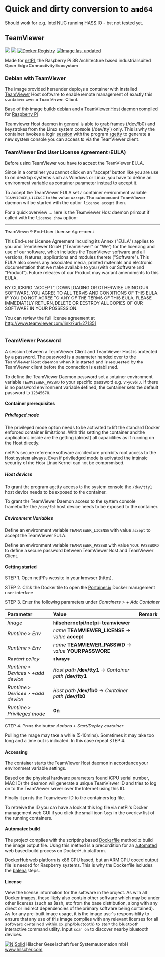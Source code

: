 # Quick and dirty conversion to `amd64`
Should work for e.g. Intel NUC running HASS.IO - but not tested yet.

## TeamViewer

[![](https://images.microbadger.com/badges/image/hilschernetpi/netpi-teamviewer.svg)](https://microbadger.com/images/hilschernetpi/netpi-teamviewer "Teamviewer")
[![](https://images.microbadger.com/badges/commit/hilschernetpi/netpi-teamviewer.svg)](https://microbadger.com/images/hilschernetpi//netpi-teamviewer "Teamviewer")
[![Docker Registry](https://img.shields.io/docker/pulls/hilschernetpi/netpi-teamviewer.svg)](https://registry.hub.docker.com/u/hilschernetpi/netpi-teamviewer/)&nbsp;
[![Image last updated](https://img.shields.io/badge/dynamic/json.svg?url=https://api.microbadger.com/v1/images/hilschernetpi/netpi-teamviewer&label=Image%20last%20updated&query=$.LastUpdated&colorB=007ec6)](http://microbadger.com/images/hilschernetpi/netpi-teamviewer "Image last updated")&nbsp;

Made for [netPI](https://www.netiot.com/netpi/), the Raspberry Pi 3B Architecture based industrial suited Open Edge Connectivity Ecosystem

### Debian with TeamViewer

The image provided hereunder deploys a container with installed [TeamViewer](https://www.teamviewer.com/en/) Host software to enable remote management of exactly this container over a TeamViewer Client.

Base of this image builds [debian](https://www.balena.io/docs/reference/base-images/base-images/) and a [TeamViewer Host](https://www.teamviewer.com/en/download/linux/) daemon compiled for [Raspberry Pi](https://download.teamviewer.com/download/linux/teamviewer-host_armhf.deb)

Teamviewer Host daemon in general is able to grab frames (/dev/fb0) and keystrokes from the Linux system console (/dev/tty1) only. This is why the container invokes a login [session](https://linux.die.net/man/2/setsid) with the program [agetty](http://man7.org/linux/man-pages/man8/agetty.8.html) to generate a new system console you can access to via the TeamViewer client.

### TeamViewer End User License Agreement (EULA)

Before using TeamViewer you have to accept the [TeamViewer EULA](https://www.teamviewer.com/en/eula/).

Since in a container you cannot click on an "accept" button like you are use to on desktop systems such as Windows or Linux, you have to define an environment variable as container parameter instead to accept it.

To accept the TeamViewer EULA set a container environment variable `TEAMVIEWER_LICENSE` to the value `accept`. The subsequent TeamViewer daemon will be started with the option `license accept` then.

For a quick overview ... here is the Teamviewer Host daemon printout if called with the `license show` option:

-----------------------------------------------------------------------------------------------------------------------------
TeamViewer® End-User License Agreement

This End-user License Agreement including its Annex ("EULA") applies to you and TeamViewer GmbH ("TeamViewer" or "We") for the licensing and use of our software, which includes the TeamViewer software and all versions, features, applications and modules thereto ("Software").
This EULA also covers any associated media, printed materials and electronic documentation that we make available to you (with our Software and "Product"). Future releases of our Product may warrant amendments to this EULA.

BY CLICKING "ACCEPT", DOWNLOADING OR OTHERWISE USING OUR SOFTWARE, YOU AGREE TO ALL TERMS AND CONDITIONS OF THIS EULA. IF YOU DO NOT AGREE TO ANY OF THE TERMS OF THIS EULA, PLEASE IMMEDIATELY RETURN, DELETE OR DESTROY ALL COPIES OF OUR SOFTWARE IN YOUR POSSESSION.

You can review the full license agreement at http://www.teamviewer.com/link/?url=271351

-----------------------------------------------------------------------------------------------------------------------------

### TeamViewer Password

A session between a TeamViewer Client and TeamViewer Host is protected by a password. The password is a parameter handed over to the TeamViewer Host daemon when it is started and is requested by the TeamViewer client before the connection is established.

To define the TeamViewer Daemon password set a ontainer environment variable `TEAMVIEWER_PASSWD` to your specific password e.g. `V>yC9b[J`. If there is no password environment variable defined, the container sets the default password to `12345678`.

#### Container prerequisites

##### Privileged mode

The privileged mode option needs to be activated to lift the standard Docker enforced container limitations. With this setting the container and the applications inside are the getting (almost) all capabilities as if running on the Host directly. 

netPI's secure reference software architecture prohibits root access to the Host system always. Even if priviledged mode is activated the intrinsic security of the Host Linux Kernel can not be compromised.

##### Host devices

To grant the program agetty access to the system console the `/dev/tty1` host device needs to be exposed to the container.

To grant the TeamViewer Daemon access to the system console framebuffer the `/dev/fb0` host device needs to be exposed to the container.

##### Environment Variables

Define an environment variable `TEAMVIEWER_LICENSE` with value `accept` to accept the TeamViewer EULA.

Define an environment variable `TEAMVIEWER_PASSWD` with value `YOUR PASSWORD` to define a secure password between TeamViewer Host and TeamViewer Client.

#### Getting started

STEP 1. Open netPI's website in your browser (https).

STEP 2. Click the Docker tile to open the [Portainer.io](http://portainer.io/) Docker management user interface.

STEP 3. Enter the following parameters under *Containers > + Add Container*

Parameter | Value | Remark
:---------|:------ |:------
*Image* | **hilschernetpi/netpi-teamviewer**
*Runtime > Env* | *name* **TEAMVIEWER_LICENSE** -> *value* **accept** |
*Runtime > Env* | *name* **TEAMVIEWER_PASSWD** -> *value* **YOUR PASSWORD** |
*Restart policy* | **always**
*Runtime > Devices > +add device* | *Host path* **/dev/tty1** -> *Container path* **/dev/tty1** |
*Runtime > Devices > +add device* | *Host path* **/dev/fb0** -> *Container path* **/dev/fb0** | 
*Runtime > Privileged mode* | **On** |

STEP 4. Press the button *Actions > Start/Deploy container*

Pulling the image may take a while (5-10mins). Sometimes it may take too long and a time out is indicated. In this case repeat STEP 4.

#### Accessing

The container starts the TeamViewer Host daemon in accordance your environment variable settings. 

Based on the physical hardware parameters found (CPU serial number, MAC ID) the deamon will generate a unique TeamViewer ID and tries to log on to the TeamViewer server over the Internet using this ID.

Finally it prints the Teamviewer ID to the containers log file. 

To retreive the ID you can have a look at this log file via netPI's Docker management web GUI if you click the small icon `logs` in the overiew list of the running containers.

#### Automated build

The project complies with the scripting based [Dockerfile](https://docs.docker.com/engine/reference/builder/) method to build the image output file. Using this method is a precondition for an [automated](https://docs.docker.com/docker-hub/builds/) web based build process on DockerHub platform.

DockerHub web platform is x86 CPU based, but an ARM CPU coded output file is needed for Raspberry systems. This is why the Dockerfile includes the [balena](https://balena.io/blog/building-arm-containers-on-any-x86-machine-even-dockerhub/) steps.

#### License

View the license information for the software in the project. As with all Docker images, these likely also contain other software which may be under other licenses (such as Bash, etc from the base distribution, along with any direct or indirect dependencies of the primary software being contained).
As for any pre-built image usage, it is the image user's responsibility to ensure that any use of this image complies with any relevant licenses for all software contained within.ex.php/bluetooth) to start the bluetooth interactive command utility. Input `scan on` to discover nearby bluetooth devices.

[![N|Solid](http://www.hilscher.com/fileadmin/templates/doctima_2013/resources/Images/logo_hilscher.png)](http://www.hilscher.com)  Hilscher Gesellschaft fuer Systemautomation mbH  www.hilscher.com

